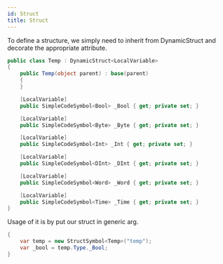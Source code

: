 ```yaml
---
id: Struct
title: Struct
---
```


To define a structure, we simply need to inherit from DynamicStruct and decorate the appropriate attribute.

``` cs
public class Temp : DynamicStruct<LocalVariable>
{
    public Temp(object parent) : base(parent)
    {
    }

    [LocalVariable]
    public SimpleCodeSymbol<Bool> _Bool { get; private set; }

    [LocalVariable]
    public SimpleCodeSymbol<Byte> _Byte { get; private set; }

    [LocalVariable]
    public SimpleCodeSymbol<Int> _Int { get; private set; }

    [LocalVariable]
    public SimpleCodeSymbol<DInt> _DInt { get; private set; }

    [LocalVariable]
    public SimpleCodeSymbol<Word> _Word { get; private set; }

    [LocalVariable]
    public SimpleCodeSymbol<Time> _Time { get; private set; }
}
```

Usage of it is by put our struct in generic arg.

``` cs
{
    var temp = new StructSymbol<Temp>("temp");
    var _bool = temp.Type._Bool;
}
```